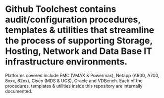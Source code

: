 # Github Toolchest contains audit/configuration procedures, templates & utilities that streamline the process of supporting Storage, Hosting, Network and Data Base IT infrastructure environments.  
Platforms covered include EMC (VMAX & Powermax), Netapp (A800, A700, 8xxx, 62xx), Cisco (MDS & UCS), Oracle and VDBench.
Each of the procedures, templates & utilities inside this repository are internally documented.
